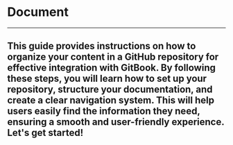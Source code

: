 # Document
---
This guide provides instructions on how to organize your content in a GitHub repository for effective integration with GitBook. By following these steps, you will learn how to set up your repository, structure your documentation, and create a clear navigation system. This will help users easily find the information they need, ensuring a smooth and user-friendly experience. Let's get started!
---
